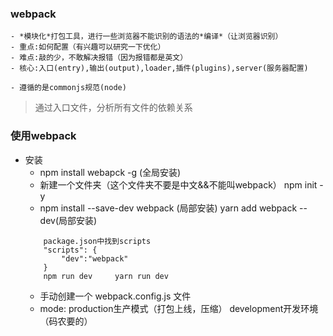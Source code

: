 ### webpack
    - *模块化*打包工具，进行一些浏览器不能识别的语法的*编译*（让浏览器识别）
    - 重点:如何配置（有兴趣可以研究一下优化）
    - 难点:敲的少，不敢解决报错（因为报错都是英文）
    - 核心:入口(entry),输出(output),loader,插件(plugins),server(服务器配置)

    - 遵循的是commonjs规范(node)

> 通过入口文件，分析所有文件的依赖关系

### 使用webpack

- 安装 
    - npm install webapck -g (全局安装)
    - 新建一个文件夹（这个文件夹不要是中文&&不能叫webpack） npm init -y
    - npm install --save-dev webpack (局部安装)  yarn add webpack --dev(局部安装)
    ```
        package.json中找到scripts
        "scripts": {
            "dev":"webpack"
        }
        npm run dev     yarn run dev
    ```
    - 手动创建一个 webpack.config.js 文件
    - mode: production生产模式（打包上线，压缩）  development开发环境（码农要的）








